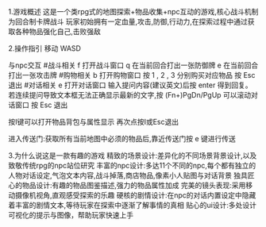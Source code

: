 1.游戏概述
这是一个类rpg式的地图探索+物品收集+npc互动的游戏,核心战斗机制为回合制卡牌战斗
玩家初始拥有一定血量,攻击,防御,行动力,在探索过程中通过获取各种物品强化自己,击败强敌

2.操作指引
移动 WASD

与npc交互
#战斗相关 f 打开战斗窗口  q 在当前回合打出一张防御牌 e 在当前回合打出一张攻击牌
#购物相关 b 打开购物窗口  按 1 , 2 , 3 分别购买对应物品 按 Esc 退出
#对话相关 e 打开对话窗口  输入提问内容(建议英文)后按 enter 得到回复。若连续提问导致文本框无法正确显示最新的文字,按 (Fn+)PgDn/PgUp 可以滚动对话窗口 按 Esc 退出

按I键可以打开物品背包与属性显示 再次点按I或Esc退出

进入传送门:获取所有当前地图中必须的物品后,靠近传送门按 e 键进行传送

3.为什么说这是一款有趣的游戏
精致的场景设计:差异化的不同场景背景设计,以及致敬传统rpg的npc站位研究
丰富的npc设计:多达11个不同的npc,每个都有独立的人物对话设定,气泡文本内容,战斗掉落,商店物品,像素小人贴图与对话背景
独具匠心的物品设计:有趣的物品图鉴描述,强力的物品属性加成
完美的镜头表现:采用移动摄像机视角,直观感受探索的乐趣
硬核的剧情设计:在npc的对话内置设定中隐藏着丰富的剧情文本,等待玩家在探索中逐渐了解事情的真相
贴心的ui设计:多处设计可视化的提示与图像，帮助玩家快速上手